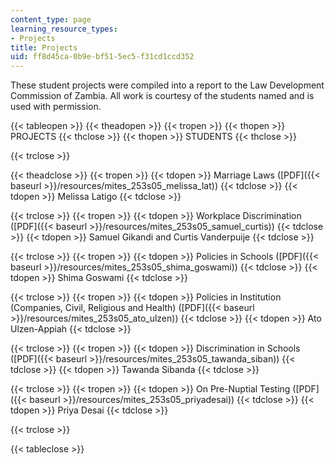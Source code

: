 ```yaml
---
content_type: page
learning_resource_types:
- Projects
title: Projects
uid: ff8d45ca-0b9e-bf51-5ec5-f31cd1ccd352
---
```


These student projects were compiled into a report to the Law Development Commission of Zambia. All work is courtesy of the students named and is used with permission.

{{< tableopen >}}
{{< theadopen >}}
{{< tropen >}}
{{< thopen >}}
PROJECTS
{{< thclose >}}
{{< thopen >}}
STUDENTS
{{< thclose >}}

{{< trclose >}}

{{< theadclose >}}
{{< tropen >}}
{{< tdopen >}}
Marriage Laws ([PDF]({{< baseurl >}}/resources/mites_253s05_melissa_lat))
{{< tdclose >}}
{{< tdopen >}}
Melissa Latigo
{{< tdclose >}}

{{< trclose >}}
{{< tropen >}}
{{< tdopen >}}
Workplace Discrimination ([PDF]({{< baseurl >}}/resources/mites_253s05_samuel_curtis))
{{< tdclose >}}
{{< tdopen >}}
Samuel Gikandi and Curtis Vanderpuije
{{< tdclose >}}

{{< trclose >}}
{{< tropen >}}
{{< tdopen >}}
Policies in Schools ([PDF]({{< baseurl >}}/resources/mites_253s05_shima_goswami))
{{< tdclose >}}
{{< tdopen >}}
Shima Goswami
{{< tdclose >}}

{{< trclose >}}
{{< tropen >}}
{{< tdopen >}}
Policies in Institution (Companies, Civil, Religious and Health) ([PDF]({{< baseurl >}}/resources/mites_253s05_ato_ulzen))
{{< tdclose >}}
{{< tdopen >}}
Ato Ulzen-Appiah
{{< tdclose >}}

{{< trclose >}}
{{< tropen >}}
{{< tdopen >}}
Discrimination in Schools ([PDF]({{< baseurl >}}/resources/mites_253s05_tawanda_siban))
{{< tdclose >}}
{{< tdopen >}}
Tawanda Sibanda
{{< tdclose >}}

{{< trclose >}}
{{< tropen >}}
{{< tdopen >}}
On Pre-Nuptial Testing ([PDF]({{< baseurl >}}/resources/mites_253s05_priyadesai))
{{< tdclose >}}
{{< tdopen >}}
Priya Desai
{{< tdclose >}}

{{< trclose >}}

{{< tableclose >}}